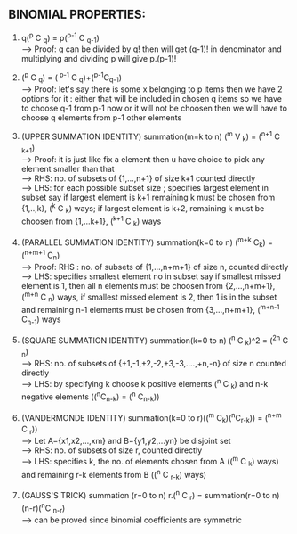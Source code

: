 **BINOMIAL PROPERTIES:**
---

1. q(<sup>p</sup> C <sub>q</sub>) = p(<sup>p-1</sup> C <sub>q-1</sub>)\
--> Proof: q can be divided by q! then will get (q-1)! in denominator and multiplying and dividing p will give p.(p-1)!

2. (<sup>p</sup> C <sub>q</sub>) = (<sup> p-1</sup> C <sub>q</sub>)+(<sup>p-1</sup>C<sub>q-1</sub>)\
--> Proof: let's say there is some x belonging to p items then we have 2 options for it : either that will be included in chosen q items so we have to choose q-1 from p-1 now or it will not be choosen then we will have to choose q elements from p-1 other elements

3. (UPPER SUMMATION IDENTITY) summation(m=k to n) (<sup>m</sup> V <sub>k</sub>) = (<sup>n+1</sup> C <sub>k+1</sub>)\
--> Proof: it is just like fix a element then u have choice to pick any element smaller than that \
--> RHS: no. of subsets of {1,...,n+1} of size k+1 counted directly\
--> LHS: for each possible subset size ; specifies largest element in subset say if largest element is k+1 remaining k must be chosen from {1,..,k}, (<sup>k</sup> C <sub>k</sub>) ways; if largest element is k+2, remaining k must be choosen from {1,...k+1}, (<sup>k+1</sup> C <sub>k</sub>) ways

4. (PARALLEL SUMMATION IDENTITY) summation(k=0 to n) (<sup>m+k</sup> C<sub>k</sub>) = (<sup>n+m+1</sup> C<sub>n</sub>)\
--> Proof: RHS : no. of subsets of {1,...,n+m+1} of size n, counted directly\
--> LHS: specifies smallest element no in subset say if smallest missed element is 1, then all n elements must be choosen from {2,...,n+m+1},(<sup>m+n</sup> C <sub>n</sub>) ways, if smallest missed element is 2, then 1 is in the subset and remaining n-1 elements must be chosen from {3,...,n+m+1}, (<sup>m+n-1</sup> C<sub>n-1</sub>) ways

5. (SQUARE SUMMATION IDENTITY) summation(k=0 to n) (<sup>n</sup> C <sub>k</sub>)^2 = (<sup>2n</sup> C <sub>n</sub>)\
--> RHS: no. of subsets of {+1,-1,+2,-2,+3,-3,....,+n,-n} of size n counted directly\
--> LHS: by specifying k choose k positive elements (<sup>n</sup> C <sub>k</sub>) and n-k negative elements ((<sup>n</sup>C<sub>n-k</sub>) = (<sup>n</sup> C<sub>n-k</sub>))

6. (VANDERMONDE IDENTITY) summation(k=0 to r)((<sup>m</sup> C<sub>k</sub>)(<sup>n</sup>C<sub>r-k</sub>)) = (<sup>n+m</sup> C <sub>r</sub>))\
--> Let A={x1,x2,...,xm} and B={y1,y2,...yn} be disjoint set\
--> RHS: no. of subsets of size r, counted directly\
--> LHS: specifies k, the no. of elements chosen from A ((<sup>m</sup> C <sub>k</sub>) ways) and remaining r-k elements from B ((<sup>n</sup> C <sub>r-k</sub>) ways)

7. (GAUSS'S TRICK) summation (r=0 to n) r.(<sup>n</sup> C <sub>r</sub>) = summation(r=0 to n) (n-r)(<sup>n</sup>C <sub>n-r</sub>) \
--> can be proved since binomial coefficients are symmetric
